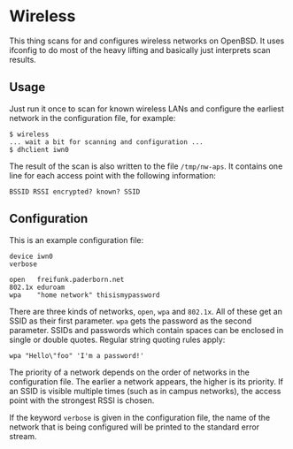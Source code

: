 Wireless
========
This thing scans for and configures wireless networks on OpenBSD. It uses
ifconfig to do most of the heavy lifting and basically just interprets scan
results.

Usage
-----
Just run it once to scan for known wireless LANs and configure the earliest
network in the configuration file, for example:

    $ wireless
    ... wait a bit for scanning and configuration ...
    $ dhclient iwn0

The result of the scan is also written to the file `/tmp/nw-aps`. It contains
one line for each access point with the following information:

    BSSID RSSI encrypted? known? SSID

Configuration
-------------
This is an example configuration file:

    device iwn0
    verbose
    
    open   freifunk.paderborn.net
    802.1x eduroam
    wpa    "home network" thisismypassword

There are three kinds of networks, `open`, `wpa` and `802.1x`. All of these get
an SSID as their first parameter. `wpa` gets the password as the second
parameter. SSIDs and passwords which contain spaces can be enclosed in single or
double quotes. Regular string quoting rules apply:

    wpa "Hello\"foo" 'I'm a password!'

The priority of a network depends on the order of networks in the configuration
file. The earlier a network appears, the higher is its priority. If an SSID is
visible multiple times (such as in campus networks), the access point with the
strongest RSSI is chosen.

If the keyword `verbose` is given in the configuration file, the name of the
network that is being configured will be printed to the standard error stream.
